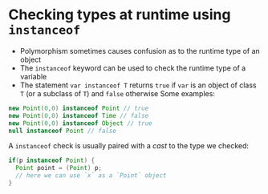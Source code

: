 # Checking types at runtime using `instanceof`
- Polymorphism sometimes causes confusion as to the runtime type of an object
- The `instanceof` keyword can be used to check the runtime type of a variable
- The statement `var instanceof T` returns `true` if `var` is an object of class `T` (or a subclass of `T`) and `false` otherwise
Some examples:
```java
new Point(0,0) instanceof Point // true
new Point(0,0) instanceof Time // false
new Point(0,0) instanceof Object // true
null instanceof Point // false
```
A `instanceof` check is usually paired with a _cast_ to the type we checked:
```java
if(p instanceof Point) {
  Point point = (Point) p;
  // here we can use `x` as a `Point` object
}
